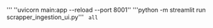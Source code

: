 ''' ''uvicorn main:app --reload --port 8001''
'''python -m streamlit run scrapper_ingestion_ui.py'''
``` all```
